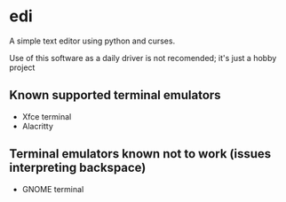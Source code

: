 # edi

A simple text editor using python and curses. 

Use of this software as a daily driver is not recomended; it's just a hobby project

## Known supported terminal emulators
- Xfce terminal
- Alacritty

## Terminal emulators known not to work (issues interpreting backspace)
- GNOME terminal 
